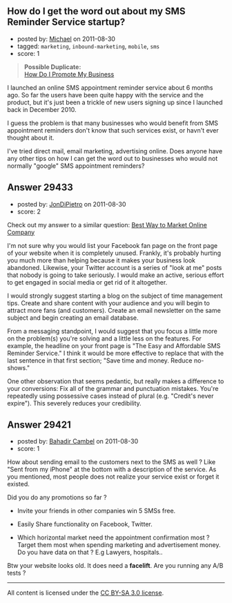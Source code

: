## How do I get the word out about my SMS Reminder Service startup?

- posted by: [Michael](https://stackexchange.com/users/-1/13026-michael) on 2011-08-30
- tagged: `marketing`, `inbound-marketing`, `mobile`, `sms`
- score: 1

> **Possible Duplicate:**  
> [How Do I Promote My Business](http://answers.onstartups.com/questions/28172/how-do-i-promote-my-business)  

<!-- End of automatically inserted text -->

I launched an online SMS appointment reminder service about 6 months ago. So far the users have been quite happy with the service and the product, but it's just been a trickle of new users signing up since I launched back in December 2010.

I guess the problem is that many businesses who would benefit from SMS appointment reminders don't know that such services exist, or havn't ever thought about it.

I've tried direct mail, email marketing, advertising online.  Does anyone have any other tips on how I can get the word out to businesses who would not normally "google" SMS appointment reminders?




## Answer 29433

- posted by: [JonDiPietro](https://stackexchange.com/users/-1/11642-jondipietro) on 2011-08-30
- score: 2

<p>Check out my answer to a similar question: <a href="http://answers.onstartups.com/questions/28963/best-way-to-market-online-company/28987#28987">Best Way to Market Online Company</a></p>

<p>I'm not sure why you would list your Facebook fan page on the front page of your website when it is completely unused. Frankly, it's probably hurting you much more than helping because it makes your business look abandoned. Likewise, your Twitter account is a series of "look at me" posts that nobody is going to take seriously. I would make an active, serious effort to get engaged in social media or get rid of it altogether.</p>

<p>I would strongly suggest starting a blog on the subject of time management tips. Create and share content with your audience and you will begin to attract more fans (and customers). Create an email newsletter on the same subject and begin creating an email database.</p>

<p>From a messaging standpoint, I would suggest that you focus a little more on the problem(s) you're solving and a little less on the features. For example, the headline on your front page is "The Easy and Affordable SMS Reminder Service." I think it would be more effective to replace that with the last sentence in that first section; "Save time and money. Reduce no-shows."</p>

<p>One other observation that seems pedantic, but really makes a difference to your conversions: Fix all of the grammar and punctuation mistakes. You're repeatedly using possessive cases instead of plural (e.g. "Credit's never expire"). This severely reduces your credibility.</p>



## Answer 29421

- posted by: [Bahadir Cambel](https://stackexchange.com/users/-1/9645-bahadir-cambel) on 2011-08-30
- score: 1

How about sending email to the customers next to the SMS as well ? Like "Sent from my iPhone"   at the bottom with a description of the service. As you mentioned, most people does not realize your service exist or forget it existed.

Did you do any promotions so far ?

 - Invite your friends in other companies win 5 SMSs free.
 - Easily Share functionality on Facebook, Twitter.

 - Which horizontal market need the appointment confirmation most ? Target them most when spending marketing and advertisement money. Do you have data on that ? E.g Lawyers, hospitals..

Btw your website looks old. It does need a **facelift**. Are you running any A/B tests ? 



---

All content is licensed under the [CC BY-SA 3.0 license](https://creativecommons.org/licenses/by-sa/3.0/).
